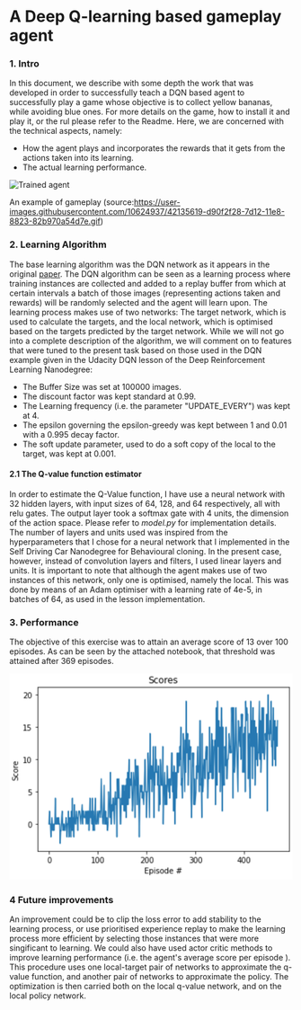 [//]: # (Image References)

[image1]: https://user-images.githubusercontent.com/10624937/42135619-d90f2f28-7d12-11e8-8823-82b970a54d7e.gif "Trained Agent"

[image2]: Scores.png




# A Deep Q-learning based gameplay agent

### 1. Intro

In this document, we describe with some depth the work that was developed in order to successfully teach a DQN based agent to successfully play a game whose objective is to collect yellow bananas, while avoiding blue ones. For more details on the game, how to install it and play it, or the rul please refer to the Readme. Here, we are concerned with the technical aspects, namely:
- How the agent plays and incorporates the rewards that it gets from the actions taken into its learning.
- The actual learning performance.
    
![Trained agent][image1]

An example of gameplay (source:https://user-images.githubusercontent.com/10624937/42135619-d90f2f28-7d12-11e8-8823-82b970a54d7e.gif)

### 2. Learning Algorithm
The base learning algorithm was the DQN network as it appears in the original [paper](https://web.stanford.edu/class/psych209/Readings/MnihEtAlHassibis15NatureControlDeepRL.pdf).
The DQN algorithm can be seen as a learning process where training instances are collected and added to a replay buffer from which at certain intervals a batch of those images (representing actions taken and rewards) will be randomly selected and the agent will learn upon. The learning process makes use of two networks: The target network, which is used to calculate the targets, and the local network, which is optimised based on the targets predicted by the target network.
While we will not go into a complete description of the algorithm, we will comment on to features that were tuned to the present task based on those used in the DQN example given in the Udacity DQN lesson of the Deep Reinforcement Learning Nanodegree:
- The Buffer Size was set at 100000 images.
- The discount factor was kept standard at 0.99.
- The Learning frequency (i.e. the parameter "UPDATE_EVERY") was kept at 4.
- The epsilon governing the epsilon-greedy was kept between 1 and 0.01 with a 0.995 decay factor.
- The soft update parameter, used to do a soft copy of the local to the target, was kept at 0.001.

#### 2.1 The Q-value function estimator

In order to estimate the Q-Value function, I have use a neural network with 32 hidden layers, with input sizes of 64, 128, and 64 respectively, all with relu gates. The output layer took a softmax gate with 4 units, the dimension of the action space. Please refer to _model.py_ for implementation details. The number of layers and units used was inspired from the hyperparameters that I chose for a neural network that I implemented in the Self Driving Car Nanodegree for Behavioural cloning.
In the present case, however, instead of convolution layers and filters,  I used linear layers and units.
It is important to note that although the agent makes use of two instances of this network, only one is optimised, namely the local. This was done by means of an Adam optimiser with a learning rate of 4e-5, in batches of 64, as used in the lesson implementation.
### 3. Performance

The objective of this exercise was to attain an average score of 13 over 100 episodes. As can be seen by the attached notebook, that threshold was attained after 369 episodes.

![Scores][image2]



### 4 Future improvements

An improvement could be to clip the loss error to add stability to the learning process, or use prioritised experience replay to make the learning process more efficient by selecting those instances that were more singificant to learning. We could also have used actor critic methods to improve learning performance (i.e. the agent's average score per episode ). This procedure uses one local-target pair of networks to approximate the q-value function, and another pair of networks to approximate the policy. The optimization is then carried both on the local q-value network, and on the local policy network.